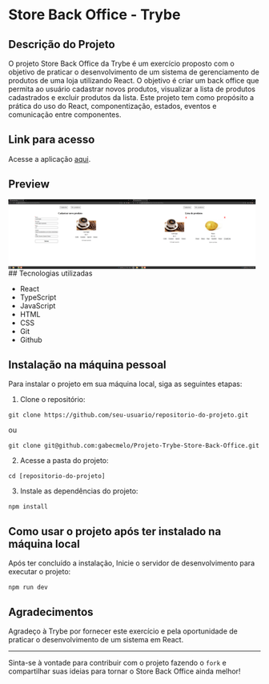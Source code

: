 # Store Back Office - Trybe

## Descrição do Projeto

O projeto Store Back Office da Trybe é um exercício proposto com o objetivo de praticar o desenvolvimento de um sistema de gerenciamento de produtos de uma loja utilizando React. O objetivo é criar um back office que permita ao usuário cadastrar novos produtos, visualizar a lista de produtos cadastrados e excluir produtos da lista. Este projeto tem como propósito a prática do uso do React, componentização, estados, eventos e comunicação entre componentes.

## Link para acesso

Acesse a aplicação [aqui](https://gabecmelo.github.io/Projeto-Trybe-Store-Back-Office).

## Preview

<div style="display: flex;">
  <img style="width: 49%;" src="/images/ScreenshotExample.png" alt="Flexbox Froggy Screenshot">
  <img style="width: 49%;" src="/images/ScreenshotExample(2).png" alt="Flexbox Froggy Screenshot">
</div>
## Tecnologias utilizadas

*   React
*   TypeScript
*   JavaScript
*   HTML
*   CSS
*   Git
*   Github   

## Instalação na máquina pessoal

Para instalar o projeto em sua máquina local, siga as seguintes etapas:

1.  Clone o repositório:

<!---->

    git clone https://github.com/seu-usuario/repositorio-do-projeto.git

ou

<!---->

    git clone git@github.com:gabecmelo/Projeto-Trybe-Store-Back-Office.git

2.  Acesse a pasta do projeto:

<!---->

    cd [repositorio-do-projeto]

3.  Instale as dependências do projeto:

<!---->

    npm install

## Como usar o projeto após ter instalado na máquina local

Após ter concluído a instalação, Inicie o servidor de desenvolvimento para executar o projeto:

<!---->

    npm run dev

## Agradecimentos

Agradeço à Trybe por fornecer este exercício e pela oportunidade de praticar o desenvolvimento de um sistema em React.

***

Sinta-se à vontade para contribuir com o projeto fazendo o `fork` e compartilhar suas ideias para tornar o Store Back Office ainda melhor!
